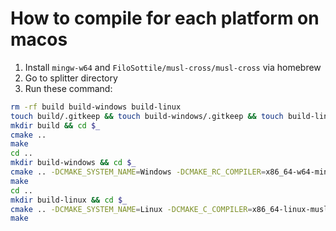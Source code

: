 # How to compile for each platform on macos

1. Install `mingw-w64` and `FiloSottile/musl-cross/musl-cross` via homebrew
2. Go to splitter directory
3. Run these command:

```sh
rm -rf build build-windows build-linux
touch build/.gitkeep && touch build-windows/.gitkeep && touch build-linux/.gitkeep
mkdir build && cd $_
cmake ..
make
cd ..
mkdir build-windows && cd $_
cmake .. -DCMAKE_SYSTEM_NAME=Windows -DCMAKE_RC_COMPILER=x86_64-w64-mingw32-windres -DCMAKE_C_COMPILER=x86_64-w64-mingw32-gcc -DCMAKE_CXX_COMPILER=x86_64-w64-mingw32-g++
make
cd ..
mkdir build-linux && cd $_
cmake .. -DCMAKE_SYSTEM_NAME=Linux -DCMAKE_C_COMPILER=x86_64-linux-musl-gcc -DCMAKE_CXX_COMPILER=x86_64-linux-musl-g++
make
```